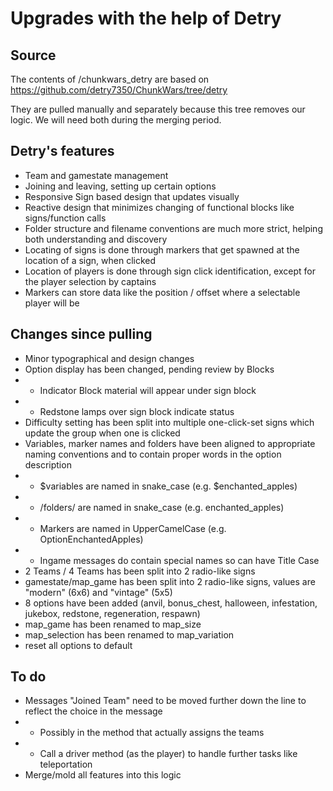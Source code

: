 # Upgrades with the help of Detry

## Source

The contents of /chunkwars_detry are based on https://github.com/detry7350/ChunkWars/tree/detry

They are pulled manually and separately because this tree removes our logic.
We will need both during the merging period.

## Detry's features

* Team and gamestate management
* Joining and leaving, setting up certain options
* Responsive Sign based design that updates visually
* Reactive design that minimizes changing of functional blocks like signs/function calls
* Folder structure and filename conventions are much more strict, helping both understanding and discovery
* Locating of signs is done through markers that get spawned at the location of a sign, when clicked
* Location of players is done through sign click identification, except for the player selection by captains
* Markers can store data like the position / offset where a selectable player will be

## Changes since pulling

* Minor typographical and design changes
* Option display has been changed, pending review by Blocks
* * Indicator Block material will appear under sign block
* * Redstone lamps over sign block indicate status
* Difficulty setting has been split into multiple one-click-set signs which update the group when one is clicked
* Variables, marker names and folders have been aligned to appropriate naming conventions and to contain proper words in the option description
* * $variables are named in snake_case (e.g. $enchanted_apples)
* * /folders/ are named in snake_case (e.g. enchanted_apples)
* * Markers are named in UpperCamelCase (e.g. OptionEnchantedApples)
* * Ingame messages do contain special names so can have Title Case
* 2 Teams / 4 Teams has been split into 2 radio-like signs
* gamestate/map_game has been split into 2 radio-like signs, values are "modern" (6x6) and "vintage" (5x5)
* 8 options have been added (anvil, bonus_chest, halloween, infestation, jukebox, redstone, regeneration, respawn)
* map_game has been renamed to map_size
* map_selection has been renamed to map_variation
* reset all options to default

## To do

* Messages "Joined Team" need to be moved further down the line to reflect the choice in the message
* * Possibly in the method that actually assigns the teams
* * Call a driver method (as the player) to handle further tasks like teleportation
* Merge/mold all features into this logic
